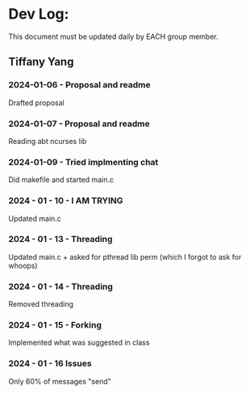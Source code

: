 # Dev Log:

This document must be updated daily by EACH group member.

## Tiffany Yang

### 2024-01-06 - Proposal and readme
Drafted proposal

### 2024-01-07 - Proposal and readme
Reading abt ncurses lib

### 2024-01-09 - Tried implmenting chat
Did makefile and started main.c

### 2024 - 01 - 10 - I AM TRYING
Updated main.c

### 2024 - 01 - 13 - Threading
Updated main.c + asked for pthread lib perm (which I forgot to ask for whoops)

### 2024 - 01 - 14 - Threading
Removed threading

### 2024 - 01 - 15 - Forking
Implemented what was suggested in class

### 2024 - 01 - 16 Issues
Only 60% of messages "send"